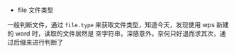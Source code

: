 #

- file 文件类型

一般判断文件，通过 `file.type` 来获取文件类型，知道今天，发现使用 wps 新建的 word 时，读取的文件居然是 空字符串，深感意外，奈何只好退而求其次，通过后缀来进行判断了
